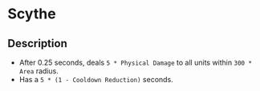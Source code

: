 # Scythe

## Description

- After 0.25 seconds, deals `5 * Physical Damage` to all units within `300 * Area` radius.
- Has a `5 * (1 - Cooldown Reduction)` seconds.
